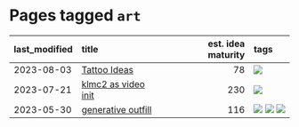 # Pages tagged `art`

|last_modified|title|est. idea maturity|tags
|:---|:---|---:|:---|
|2023-08-03|[Tattoo Ideas](../ai_art_tattoo_inspo_board.md)|78|[![](https://img.shields.io/badge/tag-art-b59164)](../tags/art.md)|
|2023-07-21|[klmc2 as video init](../klmc2_as_video_init.md)|230|[![](https://img.shields.io/badge/tag-art-b59164)](../tags/art.md)|
|2023-05-30|[generative outfill](../generative_outfill.md)|116|[![](https://img.shields.io/badge/tag-art-b59164)](../tags/art.md) [![](https://img.shields.io/badge/tag-notebook-913db)](../tags/notebook.md) [![](https://img.shields.io/badge/tag-tooling-fe4dc)](../tags/tooling.md)|